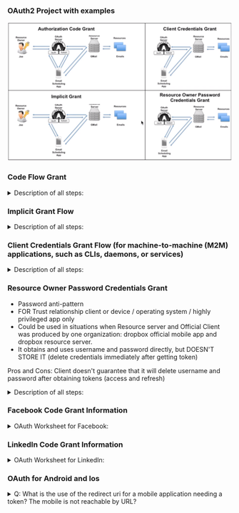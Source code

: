 ### OAuth2 Project with examples

![OAuth2-workflows](Oauth2-workflows.png)

### Code Flow Grant
<details>
<summary>Description of all steps: </summary>

Steps:
![OAuth2-code-grant](Code-Grant-Steps.png)

1: Get "code" from /auth endpoint scheme:
![OAuth2-code-flow-1](Code-flow-1.png)
* "state" - part of application where we would like to move on.
* "scope" - part of information which we would like to take from resource server.
* "redirect_url" - http address where we will be redirected after the very last oauth response step by using HTTP 304 Redirect.

2: Get Token from /token endpoint scheme:
![OAuth2-code-flow-2](Code-flow-2.png)
* "czZCaGRSa3F0MzpnWDFm" is a string consists from "clientID" + ":" + "clientSecret" and base64 encoded.
* This is the CLIENT(3rd party app) credentials. They could be validated by Oauth server.
To get clientID and Secret you need to register device first.

2: Interactions with the Resource Server:
![OAuth2-code-flow-3](Code-flow-3.png)

3: Get a new Access token:
![OAuth2-code-flow-refresh-access-token](Code-flow-Refresh-access-token.png)
* We need to send a refresh token and get a new access token.
Pay attention on refresh token in response - refresh token was also changed as well as access token.
Next time we should send a new refresh token to get a new access token. Old refresh token - will be invalid.
* grant_type should be "refresh_token"

4: Get a new Refresh token:
![OAuth2-code-flow-refresh-refresh-token](Code-flow-Refresh-refresh-token.png)
* To get a new refresh token (after unauthorized response trying to take a new access token) we need to send
grant_type "refresh_token" and old token in "refresh_token" field. 

</details>

### Implicit Grant Flow

<details>
<summary>Description of all steps: </summary>
Scheme:

![OAuth2-implicit-flow](Implicit-flow.png)
* Implicit flow doesn't require to use /token endpoint.
* It returns access token directly.

</details>

### Client Credentials Grant Flow (for machine-to-machine (M2M) applications, such as CLIs, daemons, or services)

<details>
<summary>Description of all steps: </summary>
Scheme:

![OAuth2-credentials-grant](Credentials-Grant-flow.png)
* Credentials Grant flow doesn't require to use /auth endpoint
* Client and Owner is the same in this flow. Uses CliendID and ClientSecret to get access token
* Doesn't require a refresh token.
* Ease explanation could be found here
https://auth0.com/docs/flows/concepts/client-credentials
or here https://docs.microsoft.com/en-us/azure/active-directory/develop/v2-oauth2-client-creds-grant-flow.

</details>

### Resource Owner Password Credentials Grant
* Password anti-pattern
* FOR Trust relationship client or device / operating system / highly privileged app only
* Could be used in situations when Resource server and Official Client was produced by one organization: 
dropbox official mobile app and dropbox resource server.
* It obtains and uses username and password directly, but DOESN'T STORE IT (delete credentials immediately after getting token)

Pros and Cons: Client doesn't guarantee that it will delete username and password after obtaining tokens (access and refresh)

<details>
<summary>Description of all steps: </summary>

* The authorization server should take special care when enabling this grant type and only allow it when other flows are not viable.
* This grant type is suitable for clients capable of obtaining the resource owner’s credentials (username and password,
typically using an interactive form). 
* It is also used to migrate existing clients using direct authentication schemes
such as HTTP Basic or Digest authentication to OAuth by converting the stored credentials to an access token.

Scheme:
![OAuth2-resource-owner-password-credentials-grant](Resource-Owner-Password-Credentials-Grant.png)
* Credentials Grant flow doesn't require to use /auth endpoint as same as Credentials Grant Flow.

</details>

### Facebook Code Grant Information
<details>
<summary>OAuth Worksheet for Facebook:</summary>

Documentation:

https://developers.facebook.com/docs/facebook-login/manually-build-a-login-flow/#login

Prerequisites:

Facebook Account
curl
---



Client Registration:
https://developers.facebook.com/

What you need:

appId = clientId =
appSecret = clientSecret =
redirectURI =
URLENCODE(redirectURI) =


your redirect URI needs to have a slash in the end!

---


Authorization Endpoint (Browser):

https://www.facebook.com/dialog/oauth?client_id=clientId&redirect_uri=URLENCODE(redirectURI)

What you need:

code =

---

Token Endpoint:

non-standard: it is a GET instead of a POST
curl -ik "https://graph.facebook.com/v2.4/oauth/access_token....URLENCODE(redirectURI)&client_id=clientId&client_secret=clientSecret&code=code"

What you need:

access_token =

---
Resource Access:

curl -H "Accept: application/json" -H "Authorization: Bearer access_token" "https://graph.facebook.com/me"

</details>

### LinkedIn Code Grant Information

<details>



<summary>OAuth Worksheet for LinkedIn: </summary>

Documentation

https://developer.linkedin.com/docs/oauth2
---
Prerequisites:

LinkedIn Account
curl

Client Registration

https://www.linkedin.com/developer/apps
---
What you need:

redirectURI =
URLENCODE(redirectURI) =
clientId =
clientSecret =

---



Authorization Endpoint (Browser)

https://www.linkedin.com/uas/oauth2/authorization?...clientId&redirect_uri=URLENCODE(redirectURI)

What you need:

code =
---


Token Endpoint:

curl -ik -X POST https://www.linkedin.com/uas/oauth2/accessToken -d grant_type=authorization_code -d code=code -d redirect_uri=URLENCODE(redirectURI) -d client_id=clientId -d client_secret=clientSecret

What you need:

access_token =
---


Resource Access:

curl https://api.linkedin.com/v1/people/~ -H "Authorization: Bearer access_token"

</details>

### OAuth for Android and Ios

<details>
<summary> Q: What is the use of the redirect uri for a mobile application needing a token? The mobile is not reachable by URL? </summary>


A: The redirect URI for mobile apps typically has a custom protocol.

An example of a redirect URI for mobile apps: myapp:///events/3/

This URL is sent back in the location header to the web browser on the mobile including the HTTP status code 301 for redirect. The browser on the mobile now interprets the location header and resolves the address. MyApp needs to have a custom protocol handler installed on the device, so the browser redirects the request directly to the App on the same mobile device.

If you want to get into detail on how to install custom protocol handlers on iOS or Android, read the following:

---
Android
---

For Android, refer to Intent Filter to Launch My Activity when custom URI is clicked.

You use an intent-filter:
```
<intent-filter>

  <action android:name="android.intent.action.VIEW" /> 

  <category android:name="android.intent.category.DEFAULT" /> 

  <category android:name="android.intent.category.BROWSABLE" /> 

  <data android:scheme="myapp" /> 

</intent-filter>
```


* This is attached to the Activity that you want launched. For example:
```
<activity android:name="com.MyCompany.MyApp.MainActivity" android:label="@string/app_name">

  <intent-filter>

      <action android:name="android.intent.action.MAIN" />

      <category android:name="android.intent.category.LAUNCHER" />

  </intent-filter>
  <intent-filter>
  
      <action android:name="android.intent.action.VIEW" />

      <category android:name="android.intent.category.DEFAULT" />

      <category android:name="android.intent.category.BROWSABLE" /> 
      
      <data android:scheme="myapp" android:host="com.MyCompany.MyApp" />

  </intent-filter>
</activity>
```

* Then, in your activity, if not running, the activity will be launched with the URI passed in the Intent.

Intent intent = getIntent();

Uri openUri = intent.getData();

If already running, onNewIntent() will be called in your activity, again with the URI in the intent.

* Lastly, if you instead want to handle the custom protocol in UIWebView's hosted within your native app, you can use:

myWebView.setWebViewClient(new WebViewClient()

```
{
 public Boolean shouldOverrideUrlLoading(WebView view, String url)
 {
  // inspect the url for your protocol
 }
});
```

---

iOS

---

* For iOS, define your URL scheme via Info.plist keys similar to:
```

<key>CFBundleURLTypes</key>
    <array>
        <dict>
            <key>CFBundleURLName</key>
            <string>com.yourcompany.myapp</string>
        </dict>

        <dict>
            <key>CFBundleURLSchemes</key>
            <array>
                <string>myapp</string>
            </array>
        </dict>
    </array>
```

* Then define a handler function to get called in your app delegate:

- (BOOL)application:(UIApplication *)application openURL:(NSURL *)url sourceApplication:(NSString *)sourceApplication annotation:(id)annotation

```{
 // parse and validate the URL
}
```

* If you want to handle the custom protocol in UIWebViews hosted within your native app, you can use the UIWebViewDelegate method:

- (BOOL)webView:(UIWebView *)webView shouldStartLoadWithRequest:(NSURLRequest *)request navigationType:(UIWebViewNavigationType)navigationType

```
{
 NSURL *urlPath = [request URL];
 if (navigationType == UIWebViewNavigationTypeLinkClicked)
 {
    // inspect the [URL scheme], validate
    if ([[urlPath scheme] hasPrefix:@"myapp"]) 
    {
      ...
    }
  }
}
}
```

* For WKWebView (iOS8+), you can instead use a WKNavigationDelegate and this method:

- (void)webView:(WKWebView *)webView decidePolicyForNavigationAction:(WKNavigationAction *)navigationAction decisionHandler:(void (^)(WKNavigationActionPolicy))decisionHandler
```
{
 NSURL *urlPath = navigationAction.request.URL;  
 if (navigationAction.navigationType == WKNavigationTypeLinkActivated)
 {
   // inspect the [URL scheme], validate
   if ([[urlPath scheme] hasPrefix:@"myapp"])
   {
    // ... handle the request
    decisionHandler(WKNavigationActionPolicyCancel);
    return;
   }
 }

 //Pass back to the decision handler
 decisionHandler(WKNavigationActionPolicyAllow);
}
```

</details>


